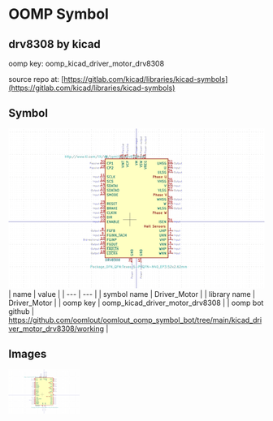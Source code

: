 # OOMP Symbol  
## drv8308  by kicad  
  
oomp key: oomp_kicad_driver_motor_drv8308  
  
source repo at: [https://gitlab.com/kicad/libraries/kicad-symbols](https://gitlab.com/kicad/libraries/kicad-symbols)  
## Symbol  
  
[![working.png](working_600.png)](working.png)  
| name | value | 
| --- | --- | 
| symbol name | Driver_Motor | 
| library name | Driver_Motor | 
| oomp key | oomp_kicad_driver_motor_drv8308 | 
| oomp bot github | https://github.com/oomlout/oomlout_oomp_symbol_bot/tree/main/kicad_driver_motor_drv8308/working | 
## Images  
  
[![working.png](working_140.png)](working.png)  

